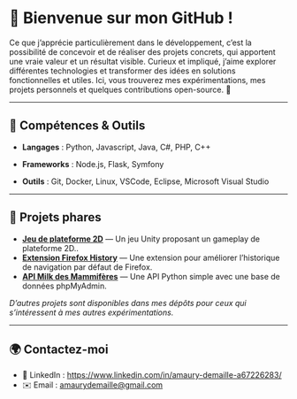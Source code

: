 # 👋 Bienvenue sur mon GitHub !

Ce que j’apprécie particulièrement dans le développement, c’est la possibilité de concevoir et de réaliser des projets concrets, qui apportent une vraie valeur et un résultat visible. 
Curieux et impliqué, j’aime explorer différentes technologies et transformer des idées en solutions fonctionnelles et utiles.
Ici, vous trouverez mes expérimentations, mes projets personnels et quelques contributions open-source. 🚀

---

## 🔧 Compétences & Outils
- **Langages** : Python, Javascript, Java, C#, PHP, C++

- **Frameworks** : Node.js, Flask, Symfony

- **Outils** : Git, Docker, Linux, VSCode, Eclipse, Microsoft Visual Studio

---

## 📌 Projets phares

- [**Jeu de plateforme 2D**](https://github.com/YOUR_USERNAME/2d-platformer) — Un jeu Unity proposant un gameplay de plateforme 2D..  
- [**Extension Firefox History**](https://github.com/YOUR_USERNAME/firefox-extension) — Une extension pour améliorer l’historique de navigation par défaut de Firefox.
- [**API Milk des Mammifères**](https://github.com/YOUR_USERNAME/mammal-milk-api) — Une API Python simple avec une base de données phpMyAdmin.  

*D’autres projets sont disponibles dans mes dépôts pour ceux qui s’intéressent à mes autres expérimentations.*  

---

## 🌍 Contactez-moi
- 💼 LinkedIn : https://www.linkedin.com/in/amaury-demaille-a67226283/
- ✉️ Email : amaurydemaille@gmail.com
